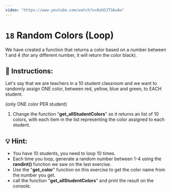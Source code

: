 ```yaml
---
video: "https://www.youtube.com/watch?v=8zH3JT3AuAw"
---
```


# `18` Random Colors (Loop)

We have created a function that returns a color based on a number between 1 and 4 (for any different number, it will return the color black).

## 📝 Instructions:

Let's say that we are teachers in a 10 student classroom and we want to randomly assign ONE color, between red, yellow, blue and green, to EACH student.

(only ONE color PER student)

1. Change the function "**get_allStudentColors**" so it returns an list of 10 colors, with each item in the list representing the color assigned to each student.

## 💡 Hint:

- You have 10 students, you need to loop 10 times.
- Each time you loop, generate a random number between 1-4 using the **randint()** function we saw on the last exercise.
- Use the "**get_color**" function on this exercise to get the color name from the number you get.
- call the function "**get_allStudentColors**" and print the result on the console.

